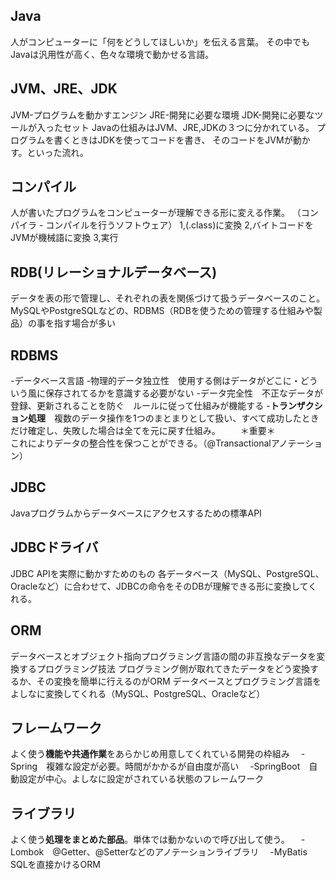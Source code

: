 ## Java  
人がコンピューターに「何をどうしてほしいか」を伝える言葉。
その中でもJavaは汎用性が高く、色々な環境で動かせる言語。

## JVM、JRE、JDK
JVM-プログラムを動かすエンジン
JRE-開発に必要な環境
JDK-開発に必要なツールが入ったセット
Javaの仕組みはJVM、JRE,JDKの３つに分かれている。
プログラムを書くときはJDKを使ってコードを書き、
そのコードをJVMが動かす。といった流れ。

## コンパイル
人が書いたプログラムをコンピューターが理解できる形に変える作業。
（コンパイラ - コンパイルを行うソフトウェア）
1,(.class)に変換
2,バイトコードをJVMが機械語に変換
3,実行

## RDB(リレーショナルデータベース)
データを表の形で管理し、それぞれの表を関係づけて扱うデータベースのこと。
MySQLやPostgreSQLなどの、RDBMS（RDBを使うための管理する仕組みや製品）の事を指す場合が多い

## RDBMS
-データベース言語
-物理的データ独立性　使用する側はデータがどこに・どういう風に保存されてるかを意識する必要がない
-データ完全性　不正なデータが登録、更新されることを防ぐ　ルールに従って仕組みが機能する
-**トランザクション処理**　複数のデータ操作を1つのまとまりとして扱い、すべて成功したときだけ確定し、失敗した場合は全てを元に戻す仕組み。
　　＊重要＊　　　　　　　これによりデータの整合性を保つことができる。（@Transactionalアノテーション）

## JDBC
Javaプログラムからデータベースにアクセスするための標準API

## JDBCドライバ
JDBC APIを実際に動かすためのもの
各データベース（MySQL、PostgreSQL、Oracleなど）に合わせて、JDBCの命令をそのDBが理解できる形に変換してくれる。

## ORM
データベースとオブジェクト指向プログラミング言語の間の非互換なデータを変換するプログラミング技法
プログラミング側が取れてきたデータをどう変換するか、その変換を簡単に行えるのがORM
データベースとプログラミング言語をよしなに変換してくれる（MySQL、PostgreSQL、Oracleなど）

## フレームワーク
よく使う**機能や共通作業**をあらかじめ用意してくれている開発の枠組み
　-Spring　複雑な設定が必要。時間がかかるが自由度が高い
　-SpringBoot　自動設定が中心。よしなに設定がされている状態のフレームワーク

## ライブラリ
よく使う**処理をまとめた部品**。単体では動かないので呼び出して使う。
　-Lombok　@Getter、@Setterなどのアノテーションライブラリ
　-MyBatis　SQLを直接かけるORM
